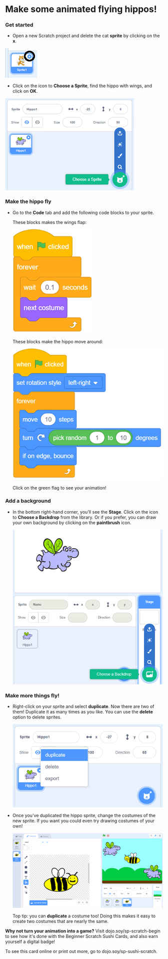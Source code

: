 # Make some animated flying hippos! 

### Get started
* Open a new Scratch project and delete the cat **sprite** by clicking on the **x**.

![cat sprite icon with the cross highlighted](DeleteCat.png)

* Click on the icon to **Choose a Sprite**, find the hippo with wings, and click on **OK**.

![choose a new sprite menu highlighted](ChooseSprite.png)

### Make the hippo fly
* Go to the **Code** tab and add the following code blocks to your sprite.

  These blocks makes the wings flap:
  
  ![scratch blocks](ScratchBlocksA.png) 
  
  These blocks make the hippo move around:
  
  ![scratch blocks](ScratchBlocksB.png)

  Click on the green flag to see your animation! 

### Add a background
* In the bottom right-hand corner, you'll see the **Stage**. Click on the icon to **Choose a Backdrop** from the library. Or if you prefer, you can draw your own background by clicking on the **paintbrush** icon. 

  ![](NewBackdrop.png)

### Make more things fly!
* Right-click on your sprite and select **duplicate**. Now there are two of them! Duplicate it as many times as you like. You can use the **delete** option to delete sprites. 

  ![](ScratchDuplicate.png)

* Once you've duplicated the hippo sprite, change the costumes of the new sprite. If you want you could even try drawing costumes of your own!

  ![](CostumesDrawBees.png)

  Top tip: you can **duplicate** a costume too! Doing this makes it easy to create two costumes that are nearly the same. 

**Why not turn your animation into a game?** Visit dojo.soy/sp-scratch-begin to see how it's done with the Beginner Scratch Sushi Cards, and also earn yourself a digital badge!

To see this card online or print out more, go to dojo.soy/sp-sushi-scratch.
